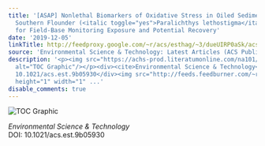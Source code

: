 ```yaml
---
title: '[ASAP] Nonlethal Biomarkers of Oxidative Stress in Oiled Sediment Exposed
  Southern Flounder (<italic toggle="yes">Paralichthys lethostigma</italic>): Utility
  for Field-Base Monitoring Exposure and Potential Recovery'
date: '2019-12-05'
linkTitle: http://feedproxy.google.com/~r/acs/esthag/~3/dueUIRP0aSk/acs.est.9b05930
source: 'Environmental Science & Technology: Latest Articles (ACS Publications)'
description: '<p><img src="https://achs-prod.literatumonline.com/na101/home/literatum/publisher/achs/journals/content/esthag/0/esthag.ahead-of-print/acs.est.9b05930/20191205/images/medium/es9b05930_0005.gif"
  alt="TOC Graphic"/></p><div><cite>Environmental Science & Technology</cite></div><div>DOI:
  10.1021/acs.est.9b05930</div><img src="http://feeds.feedburner.com/~r/acs/esthag/~4/dueUIRP0aSk"
  height="1" width="1" ...'
disable_comments: true
---
```

<p><img src="https://achs-prod.literatumonline.com/na101/home/literatum/publisher/achs/journals/content/esthag/0/esthag.ahead-of-print/acs.est.9b05930/20191205/images/medium/es9b05930_0005.gif" alt="TOC Graphic"/></p><div><cite>Environmental Science & Technology</cite></div><div>DOI: 10.1021/acs.est.9b05930</div><img src="http://feeds.feedburner.com/~r/acs/esthag/~4/dueUIRP0aSk" height="1" width="1" ...